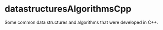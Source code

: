 # datastructuresAlgorithmsCpp
Some common data structures and algorithms that were developed in C++.
